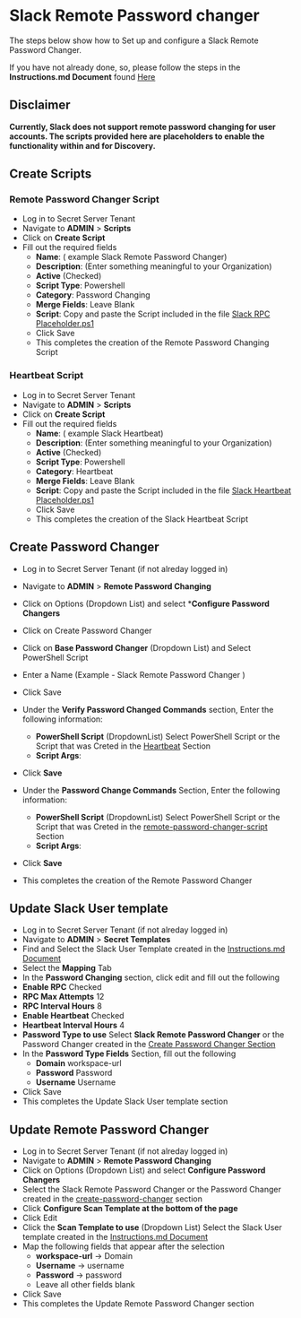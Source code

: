 # Slack Remote Password changer

The steps below show how to Set up and configure a Slack Remote Password Changer.

If you have not already done, so, please follow the steps in the **Instructions.md Document** found [Here](../Instructions.md)

## Disclaimer
**Currently, Slack does not support remote password changing for user accounts. The scripts provided here are placeholders to enable the functionality within and for Discovery.**

## Create Scripts

### Remote Password Changer Script

- Log in to Secret Server Tenant
- Navigate to **ADMIN** > **Scripts**
- Click on **Create Script**
- Fill out the required fields 
    - **Name**: ( example Slack Remote Password Changer)
    - **Description**: (Enter something meaningful to your Organization)
    - **Active** (Checked)
    - **Script Type**: Powershell
    - **Category**: Password Changing
    - **Merge Fields**: Leave Blank
    - **Script**: Copy and paste the Script included in the file [Slack RPC Placeholder.ps1](./Slack%20RPC%20Placeholder.ps1)
    - Click Save
    - This completes the creation of the Remote Password Changing Script

### Heartbeat Script

- Log in to Secret Server Tenant
- Navigate to **ADMIN** > **Scripts**
- Click on **Create Script**
- Fill out the required fields 
    - **Name**: ( example Slack Heartbeat)
    - **Description**: (Enter something meaningful to your Organization)
    - **Active** (Checked)
    - **Script Type**: Powershell
    - **Category**: Heartbeat
    - **Merge Fields**: Leave Blank
    - **Script**: Copy and paste the Script included in the file [Slack Heartbeat Placeholder.ps1](./Slack%20Heartbeat%20Placeholder.ps1)
    - Click Save
    - This completes the creation of the Slack Heartbeat Script

## Create Password Changer

- Log in to Secret Server Tenant (if not alreday logged in)
- Navigate to **ADMIN** > **Remote Password Changing**
- Click on Options (Dropdown List) and select ***Configure Password Changers**
- Click on Create Password Changer
- Click on **Base Password Changer** (Dropdown List) and Select PowerShell Script
- Enter a Name (Example - Slack Remote Password Changer )
- Click Save
 - Under the **Verify Password Changed Commands** section, Enter the following information:
   - **PowerShell Script**  (DropdownList) Select PowerShell Script or the Script that was Creted in the [Heartbeat](#heartbeat-script)	Section  
    - **Script Args**: 
            ```  ```
  - Click	**Save**

- Under the **Password Change Commands** Section, Enter the following information:
  - **PowerShell Script**  (DropdownList) Select PowerShell Script or the Script that was Creted in the [remote-password-changer-script](#remote-password-changer-script)	Section  
  - **Script Args**: 
            ```  ```
- Click	**Save**
- This completes the creation of the Remote Password Changer

## Update Slack User template

- Log in to Secret Server Tenant (if not alreday logged in)
- Navigate to **ADMIN** > **Secret Templates**
- Find and Select the Slack User Template created in the [Instructions.md Document](../Instructions.md)
 - Select the **Mapping** Tab 
 - In the **Password Changing** section, click edit and fill out the following
  - **Enable RPC** Checked
  - **RPC Max Attempts** 12
  - **RPC Interval Hours** 8
  - **Enable Heartbeat** Checked
  - **Heartbeat Interval Hours** 4
  - **Password Type to use** Select **Slack Remote Password Changer** or the Password Changer created in the [Create Password Changer Section](#create-password-changer)
- In the **Password Type Fields** Section, fill out the following
  - **Domain** workspace-url
  - **Password** Password
  - **Username** Username
- Click Save
- This completes the Update Slack User template section

## Update Remote Password Changer

- Log in to Secret Server Tenant (if not alreday logged in)
- Navigate to **ADMIN** > **Remote Password Changing**
- Click on Options (Dropdown List) and select **Configure Password Changers**
- Select the Slack Remote Password Changer or the Password Changer created in the [create-password-changer](#create-password-changer) section
- Click **Configure Scan Template at the bottom of the page**
- Click Edit
- Click the **Scan Template to use** (Dropdown List) Select the Slack User template created in the [Instructions.md Document](../Instructions.md)
- Map the following fields that appear after the selection
  - **workspace-url** -> Domain
  - **Username** -> username
  - **Password** -> password
  - Leave all other fields blank
- Click Save
- This completes the Update Remote Password Changer section




